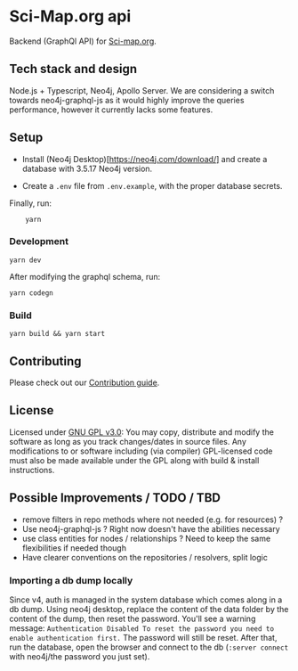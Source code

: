 # Sci-Map.org api

Backend (GraphQl API) for [Sci-map.org](https://sci-map.org).

## Tech stack and design

Node.js + Typescript, Neo4j, Apollo Server.
We are considering a switch towards neo4j-graphql-js as it would highly improve the queries performance, however it currently lacks some features.


## Setup

- Install (Neo4j Desktop)[https://neo4j.com/download/] and create a database with 3.5.17 Neo4j version.

- Create a `.env` file from `.env.example`, with the proper database secrets.

Finally, run:

```
    yarn
```

### Development

```
yarn dev
```

After modifying the graphql schema, run:

```
yarn codegn
```

### Build

```
yarn build && yarn start
```

## Contributing

Please check out our [Contribution guide](https://sci-map.org/about/contributing).

## License

Licensed under [GNU GPL v3.0](https://choosealicense.com/licenses/gpl-3.0/): You may copy, distribute and modify the software as long as you track changes/dates in source files. Any modifications to or software including (via compiler) GPL-licensed code must also be made available under the GPL along with build & install instructions.

## Possible Improvements / TODO / TBD

- remove filters in repo methods where not needed (e.g. for resources) ?
- Use neo4j-graphql-js ? Right now doesn't have the abilities necessary
- use class entities for nodes / relationships ? Need to keep the same flexibilities if needed though
- Have clearer conventions on the repositories / resolvers, split logic

### Importing a db dump locally

Since v4, auth is managed in the system database which comes along in a db dump. Using neo4j desktop, replace the content of the data folder by the content of the dump, then reset the password. You'll see a warning message:
`Authentication Disabled To reset the password you need to enable authentication first.`
The password will still be reset. After that, run the database, open the browser and connect to the db (`:server connect` with neo4j/the password you just set).
